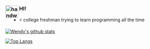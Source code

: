 ### <img alt="handwavegif" src="https://user-images.githubusercontent.com/39513876/112366216-8cfe7400-8cfe-11eb-8116-7d3dbae20e97.gif" width='40' align="left"/> HI!

- :zap: college freshman trying to learn programming all the time

[![Wendy's github stats](https://github-readme-stats.vercel.app/api?username=wp043&count_private=true&show_icons=true&theme=radical&hide_rank=false)](https://github.com/anuraghazra/github-readme-stats)

[![Top Langs](https://github-readme-stats.vercel.app/api/top-langs/?username=wp043)](https://github.com/anuraghazra/github-readme-stats)